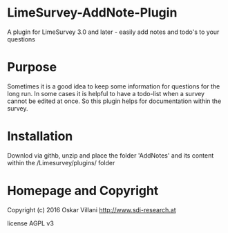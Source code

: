# LimeSurvey-AddNote-Plugin
A plugin for LimeSurvey 3.0 and later - easily add notes and todo's to your questions


# Purpose
Sometimes it is a good idea to keep some information for questions for the long run.
In some cases it is helpful to have a todo-list when a survey cannot be edited at once.
So this plugin helps for documentation within the survey.


# Installation
Downlod via githb, unzip and place the folder 'AddNotes' and its content within the /Limesurvey/plugins/ folder


# Homepage and Copyright
Copyright (c) 2016 Oskar Villani http://www.sdi-research.at

license AGPL v3
